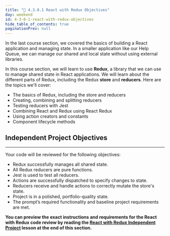 ```yaml
---
title: "📓 4.3.0.1 React with Redux Objectives"
day: weekend
id: 4-3-0-1-react-with-redux-objectives
hide_table_of_contents: true
paginationPrev: null
---
```


In the last course section, we covered the basics of building a React application and managing state. In a smaller application like our Help Queue, we can manage our shared and local state without using external libraries.

In this course section, we will learn to use **Redux**, a library that we can use to manage shared state in React applications. We will learn about the different parts of Redux, including the Redux **store** and **reducers**. Here are the topics we'll cover:

* The basics of Redux, including the store and reducers
* Creating, combining and splitting reducers
* Testing reducers with Jest
* Combining React and Redux using React Redux
* Using action creators and constants
* Component lifecycle methods

## Independent Project Objectives
---

Your code will be reviewed for the following objectives:

* Redux successfully manages all shared state.
* All Redux reducers are pure functions.
* Jest is used to test all reducers.
* Actions are successfully dispatched to specify changes to state.
* Reducers receive and handle actions to correctly mutate the store's state.
* Project is in a polished, portfolio-quality state.
* The prompt’s required functionality and baseline project requirements are met.


**You can preview the exact instructions and requirements for the React with Redux code review by reading the [React with Redux Independent Project](../../react/react-with-redux/4-3-5-1-react-with-redux-independent-project) lesson at the end of this section.**
